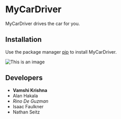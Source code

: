 # MyCarDriver

MyCarDriver drives the car for you.

## Installation

Use the package manager [pip](https://pypi.org/project/pip/) to install MyCarDriver.

![This is an image](https://pypi.org/static/images/logo-small.95de8436.svg)

## Developers
* **Vamshi Krishna**
* Alan Hakala
* *Rino De Guzman*
* Isaac Faulkner
* Nathan Seitz
